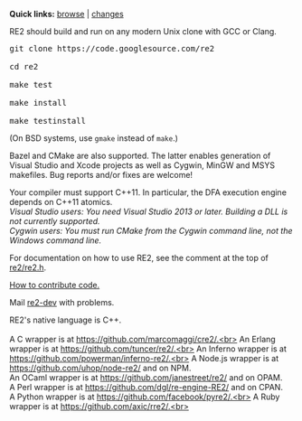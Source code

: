 <b>Quick links:</b> <a href='https://github.com/google/re2'>browse</a> | <a href='https://github.com/google/re2/commits/master'>changes</a>

RE2 should build and run on any modern Unix clone with GCC or Clang.

<pre>
git clone https://code.googlesource.com/re2<br>
cd re2<br>
make test<br>
make install<br>
make testinstall</pre>
(On BSD systems, use `gmake` instead of `make`.)

Bazel and CMake are also supported. The latter enables generation of Visual Studio and Xcode projects as well as Cygwin, MinGW and MSYS makefiles. Bug reports and/or fixes are welcome!

Your compiler must support C++11. In particular, the DFA execution engine depends on C++11 atomics.<br>
_Visual Studio users: You need Visual Studio 2013 or later. Building a DLL is not currently supported._<br>
_Cygwin users: You must run CMake from the Cygwin command line, not the Windows command line._<br>

For documentation on how to use RE2, see the comment at the top of <a href='https://github.com/google/re2/blob/master/re2/re2.h'>re2/re2.h</a>.

[How to contribute code.](Contribute)

Mail [re2-dev](https://groups.google.com/group/re2-dev) with problems.

RE2's native language is C++.<br>
<br>
A C wrapper is at https://github.com/marcomaggi/cre2/.<br>
An Erlang wrapper is at https://github.com/tuncer/re2/.<br>
An Inferno wrapper is at https://github.com/powerman/inferno-re2/.<br>
A Node.js wrapper is at https://github.com/uhop/node-re2/ and on NPM.<br>
An OCaml wrapper is at https://github.com/janestreet/re2/ and on OPAM.<br>
A Perl wrapper is at https://github.com/dgl/re-engine-RE2/ and on CPAN.<br>
A Python wrapper is at https://github.com/facebook/pyre2/.<br>
A Ruby wrapper is at https://github.com/axic/rre2/.<br>